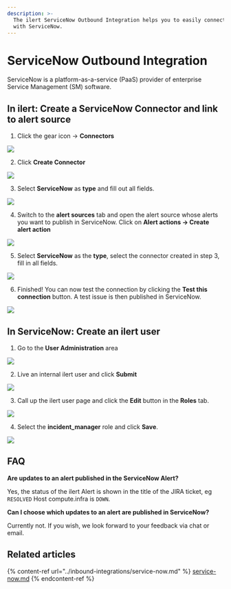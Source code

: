 ```yaml
---
description: >-
  The ilert ServiceNow Outbound Integration helps you to easily connect ilert
  with ServiceNow.
---
```


# ServiceNow Outbound Integration

ServiceNow is a platform-as-a-service (PaaS) provider of enterprise Service Management (SM) software.

## In ilert: Create a ServiceNow Connector and link to alert source <a href="#alarm-sources" id="alarm-sources"></a>

1. Click the gear icon → **Connectors**

![](<../.gitbook/assets/go_to_connectors (1) (1) (4).png>)

2. Click **Create Connector**

![](<../.gitbook/assets/create_connector_button (6).png>)

3. Select **ServiceNow** as **type** and fill out all fields.

![](<../.gitbook/assets/iLert (64).png>)

4. Switch to the **alert sources** tab and open the alert source whose alerts you want to publish in ServiceNow. Click on **Alert actions → Create alert action**

![](<../.gitbook/assets/new_incident_action (10).png>)

5. Select **ServiceNow** as the **type**, select the connector created in step 3, fill in all fields.

![](<../.gitbook/assets/iLert (65).png>)

6. Finished! You can now test the connection by clicking the **Test this connection** button. A test issue is then published in ServiceNow.

![](<../.gitbook/assets/iLert (66).png>)

## In ServiceNow: Create an ilert user <a href="#create-user" id="create-user"></a>

1. Go to the **User Administration** area

![](../.gitbook/assets/sn1.png)

2. Live an internal ilert user and click **Submit**

![](../.gitbook/assets/sn2.png)

3. Call up the ilert user page and click the **Edit** button in the **Roles** tab.

![](../.gitbook/assets/sn3.png)

4. Select the **incident\_manager** role and click **Save**.

![](../.gitbook/assets/sn4.png)

## FAQ <a href="#faq" id="faq"></a>

**Are updates to an alert published in the ServiceNow Alert?**

Yes, the status of the ilert Alert is shown in the title of the JIRA ticket, eg `RESOLVED` Host compute.infra is `DOWN`.

**Can I choose which updates to an alert are published in ServiceNow?**

Currently not. If you wish, we look forward to your feedback via chat or email.



## Related articles

{% content-ref url="../inbound-integrations/service-now.md" %}
[service-now.md](../inbound-integrations/service-now.md)
{% endcontent-ref %}
